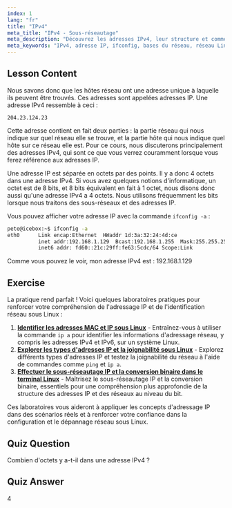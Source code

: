 ```yaml
---
index: 1
lang: "fr"
title: "IPv4"
meta_title: "IPv4 - Sous-réseautage"
meta_description: "Découvrez les adresses IPv4, leur structure et comment trouver votre IP à l'aide d'ifconfig. Comprenez les bases du réseau pour les débutants Linux."
meta_keywords: "IPv4, adresse IP, ifconfig, bases du réseau, réseau Linux, débutant, tutoriel, guide"
---
```


## Lesson Content

Nous savons donc que les hôtes réseau ont une adresse unique à laquelle ils peuvent être trouvés. Ces adresses sont appelées adresses IP. Une adresse IPv4 ressemble à ceci :

```
204.23.124.23
```

Cette adresse contient en fait deux parties : la partie réseau qui nous indique sur quel réseau elle se trouve, et la partie hôte qui nous indique quel hôte sur ce réseau elle est. Pour ce cours, nous discuterons principalement des adresses IPv4, qui sont ce que vous verrez couramment lorsque vous ferez référence aux adresses IP.

Une adresse IP est séparée en octets par des points. Il y a donc 4 octets dans une adresse IPv4. Si vous avez quelques notions d'informatique, un octet est de 8 bits, et 8 bits équivalent en fait à 1 octet, nous disons donc aussi qu'une adresse IPv4 a 4 octets. Nous utilisons fréquemment les bits lorsque nous traitons des sous-réseaux et des adresses IP.

Vous pouvez afficher votre adresse IP avec la commande `ifconfig -a` :

```bash
pete@icebox:~$ ifconfig -a
eth0      Link encap:Ethernet  HWaddr 1d:3a:32:24:4d:ce
          inet addr:192.168.1.129  Bcast:192.168.1.255  Mask:255.255.255.0
          inet6 addr: fd60::21c:29ff:fe63:5cdc/64 Scope:Link
```

Comme vous pouvez le voir, mon adresse IPv4 est : 192.168.1.129

## Exercise

La pratique rend parfait ! Voici quelques laboratoires pratiques pour renforcer votre compréhension de l'adressage IP et de l'identification réseau sous Linux :

1. **[Identifier les adresses MAC et IP sous Linux](https://labex.io/fr/labs/comptia-identify-mac-and-ip-addresses-in-linux-592731)** - Entraînez-vous à utiliser la commande `ip a` pour identifier les informations d'adressage réseau, y compris les adresses IPv4 et IPv6, sur un système Linux.
2. **[Explorer les types d'adresses IP et la joignabilité sous Linux](https://labex.io/fr/labs/comptia-explore-ip-address-types-and-reachability-in-linux-592780)** - Explorez différents types d'adresses IP et testez la joignabilité du réseau à l'aide de commandes comme `ping` et `ip a`.
3. **[Effectuer le sous-réseautage IP et la conversion binaire dans le terminal Linux](https://labex.io/fr/labs/comptia-perform-ip-subnetting-and-binary-conversion-in-the-linux-terminal-592782)** - Maîtrisez le sous-réseautage IP et la conversion binaire, essentiels pour une compréhension plus approfondie de la structure des adresses IP et des réseaux au niveau du bit.

Ces laboratoires vous aideront à appliquer les concepts d'adressage IP dans des scénarios réels et à renforcer votre confiance dans la configuration et le dépannage réseau sous Linux.

## Quiz Question

Combien d'octets y a-t-il dans une adresse IPv4 ?

## Quiz Answer

4
